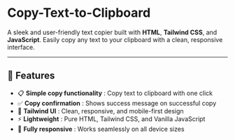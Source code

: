# Copy-Text-to-Clipboard

A sleek and user-friendly text copier built with **HTML**, **Tailwind CSS**, and **JavaScript**. Easily copy any text to your clipboard with a clean, responsive interface.

---

## 🚀 Features  
- 📋 **Simple copy functionality** : Copy text to clipboard with one click  
- ✅ **Copy confirmation** : Shows success message on successful copy  
- 🎨 **Tailwind UI** : Clean, responsive, and mobile-first design  
- ⚡ **Lightweight** : Pure HTML, Tailwind CSS, and Vanilla JavaScript  
- 📱 **Fully responsive** : Works seamlessly on all device sizes  
